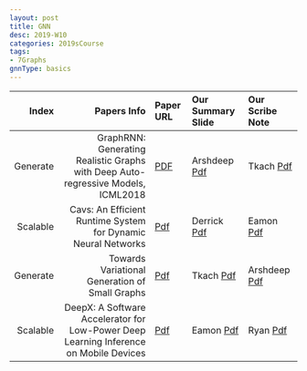 ```yaml
---
layout: post
title: GNN   
desc: 2019-W10
categories: 2019sCourse
tags:
- 7Graphs
gnnType: basics
---
```



| Index | Papers Info | Paper URL| Our Summary Slide |Our Scribe Note |
| -----: | -------------------------------: | :----- | :----- | :----- | 
| Generate |  GraphRNN: Generating Realistic Graphs with Deep Auto-regressive Models, ICML2018  |  [PDF](https://arxiv.org/abs/1802.08773)  |  Arshdeep [Pdf]() | Tkach [Pdf]() | 
|  Scalable |   Cavs: An Efficient Runtime System for Dynamic Neural Networks   | [Pdf](https://www.usenix.org/system/files/conference/atc18/atc18-xu-shizhen.pdf) | Derrick [Pdf]() | Eamon [Pdf]() | 
| Generate |  Towards Variational Generation of Small Graphs  | [Pdf](https://arxiv.org/abs/1802.03480) | Tkach [Pdf]() | Arshdeep [Pdf]() | 
| Scalable | DeepX: A Software Accelerator for Low-Power Deep Learning Inference on Mobile Devices  | [Pdf]() | Eamon [Pdf](https://ix.cs.uoregon.edu/~jiao/papers/ipsn16.pdf) | Ryan [Pdf]() | 
